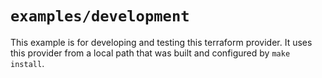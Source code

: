 # `examples/development`

This example is for developing and testing this terraform provider. It uses this provider from a local path
that was built and configured by `make install`.
